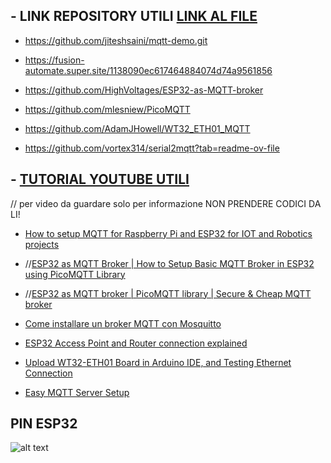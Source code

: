 ## - LINK REPOSITORY UTILI [LINK AL FILE](https://github.com/ZXerniXZ/projectDayProject/blob/4ad7815440818151d80d103d88f2b90b799461cc/hardware/parte_comunicazione/appunti%20natan%20e%20patti/link%20git%20utili.txt)

- https://github.com/jiteshsaini/mqtt-demo.git

- https://fusion-automate.super.site/1138090ec617464884074d74a9561856

- https://github.com/HighVoltages/ESP32-as-MQTT-broker

- https://github.com/mlesniew/PicoMQTT

- https://github.com/AdamJHowell/WT32_ETH01_MQTT

- https://github.com/vortex314/serial2mqtt?tab=readme-ov-file

## - [TUTORIAL YOUTUBE UTILI](https://github.com/ZXerniXZ/projectDayProject/blob/f2e7a25d4cad8cc7b38e4d52b83f1d9375fba28a/hardware/parte_comunicazione/appunti%20natan%20e%20patti/tutorial%20yt.txt)

// per video da guardare solo per informazione NON PRENDERE CODICI DA LI!

- [How to setup MQTT for Raspberry Pi and ESP32 for IOT and Robotics projects](https://youtu.be/ebsXSCKsHeQ?si=BhyK2hq0BRGKtnrl)

- //[ESP32 as MQTT Broker | How to Setup Basic MQTT Broker in ESP32 using PicoMQTT Library](https://youtu.be/tc8zKb6f3TU?si=GumP0HSFnimNSdhJ)
 
- //[ESP32 as MQTT broker | PicoMQTT library | Secure & Cheap MQTT broker](https://youtu.be/scOqgQTHKho?si=rxv3W22smvh8kWPW)

- [Come installare un broker MQTT con Mosquitto](https://www.youtube.com/watch?v=M4qW4qXvs80)

- [ESP32 Access Point and Router connection explained](https://www.youtube.com/watch?v=PGt_5xQo2_0&t=306s)

- [Upload WT32-ETH01 Board in Arduino IDE, and Testing Ethernet Connection](https://www.youtube.com/watch?v=0avosBsQpis)

- [Easy MQTT Server Setup](https://www.youtube.com/watch?v=OOqS8fhd6ck)

## PIN ESP32

![alt text](https://github.com/ZXerniXZ/projectDayProject/blob/a8bfcfb1ef20cd3322cd1562ea8731920c4bb927/hardware/Pin%20esp32.jpg)


